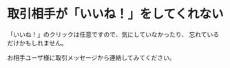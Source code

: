 # 取引相手が「いいね！」をしてくれない

「いいね！」のクリックは任意ですので、気にしていなかったり、
忘れているだけかもしれません。　　

お相手ユーザ様に取引メッセージから連絡してみてください。